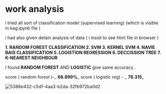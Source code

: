 # work analysis
i tried all sort of classification model (supervised learning) 
(which is visible in kag.ipynb file )

i had also given detain analysis of data ( i insist  to see html file in browser )

**1. RANDOM FOREST CLASSIFICATION 
2. SVM 
3. KERNEL SVM 
4. NAVIE BAIS CLASSIFICATION
5. LOGISTION REGRESSION
6. DECCISSION TREE
7. K-NEAREST NEIGHBOUR**

I found **RANDOM FOREST** AND **LOGISTIC** give same accuracy . 

score ( random forest )-_ **68.899%**_
score ( logistic reg) - _ **76.315**_

![5388e432-c5d1-4aa3-b2da-32fb972ba0d2](https://user-images.githubusercontent.com/80956033/144711597-51c2a947-60de-4dee-9a49-bf1a39e0a07f.jpg)

